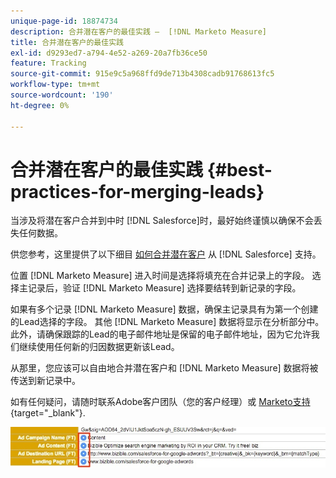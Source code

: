 ```yaml
---
unique-page-id: 18874734
description: 合并潜在客户的最佳实践 —  [!DNL Marketo Measure]
title: 合并潜在客户的最佳实践
exl-id: d9293ed7-a794-4e52-a269-20a7fb36ce50
feature: Tracking
source-git-commit: 915e9c5a968ffd9de713b4308cadb91768613fc5
workflow-type: tm+mt
source-wordcount: '190'
ht-degree: 0%

---
```


# 合并潜在客户的最佳实践 {#best-practices-for-merging-leads}

当涉及将潜在客户合并到中时 [!DNL Salesforce]时，最好始终谨慎以确保不会丢失任何数据。

供您参考，这里提供了以下细目 [如何合并潜在客户](https://help.salesforce.com/HTViewHelpDoc?id=leads_merge.htm&amp;language=en_US) 从 [!DNL Salesforce] 支持。

位置 [!DNL Marketo Measure] 进入时间是选择将填充在合并记录上的字段。 选择主记录后，验证 [!DNL Marketo Measure] 选择要结转到新记录的字段。

如果有多个记录 [!DNL Marketo Measure] 数据，确保主记录具有为第一个创建的Lead选择的字段。 其他 [!DNL Marketo Measure] 数据将显示在分析部分中。 此外，请确保跟踪的Lead的电子邮件地址是保留的电子邮件地址，因为它允许我们继续使用任何新的归因数据更新该Lead。

从那里，您应该可以自由地合并潜在客户和 [!DNL Marketo Measure] 数据将被传送到新记录中。

如有任何疑问，请随时联系Adobe客户团队（您的客户经理）或 [Marketo支持](https://nation.marketo.com/t5/support/ct-p/Support){target="_blank"}.

![](assets/1.jpg)
